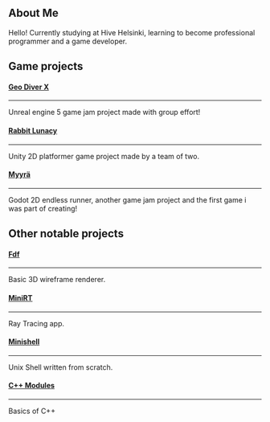 
## About Me
Hello! Currently studying at Hive Helsinki, learning to become professional programmer and a game developer.

## Game projects
#### [Geo Diver X](https://github.com/TTalvenH/Geo-Diver-X "github.com/TTalvenhH/Geo-Diver-X")
---
Unreal engine 5 game jam project made with group effort!

#### [Rabbit Lunacy](https://github.com/Millisaur/Rabbit-Lunacy "github.com/Millisaur/Rabbit-Lunacy")
---
Unity 2D platformer game project made by a team of two.

#### [Myyrä](https://github.com/TTalvenH/Myyra "github.com/TTalvenH/Myyra")
---
Godot 2D endless runner, another game jam project and the first game i was part of creating!

## Other notable projects

#### [Fdf](https://github.com/TTalvenH/Fdf "github.com/TTalvenH/Fdf")
---
Basic 3D wireframe renderer.

#### [MiniRT](https://github.com/TTalvenH/MiniRT "github.com/TTalvenH/MiniRT")
---
Ray Tracing app.

#### [Minishell](https://github.com/TTalvenH/Minishell "github.com/TTalvenH/Minishell")
---
Unix Shell written from scratch.

#### [C++ Modules](https://github.com/TTalvenH/CPP_Modules "github.com/TTalvenH/CPP_Modules")
---
Basics of C++




